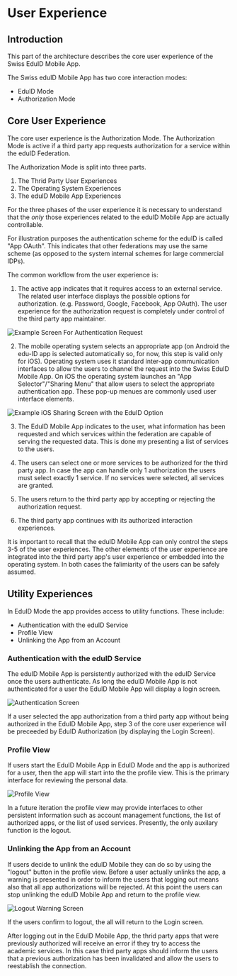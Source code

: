 # User Experience

## Introduction

This part of the architecture describes the core user experience of the Swiss EduID Mobile App.

The Swiss eduID Mobile App has two core interaction modes:

* EduID Mode
* Authorization Mode

## Core User Experience

The core user experience is the Authorization Mode. The Authorization Mode is active if a third party app requests authorization for a service within the eduID Federation.

The Authorization Mode is split into three parts.

1. The Thrid Party User Experiences
1. The Operating System Experiences
1. The eduID Mobile App Experiences

For the three phases of the user experience it is necessary to understand that the *only* those experiences related to the eduID Mobile App are actually controllable.

For illustration purposes the authentication scheme for the eduID is called "App OAuth". This indicates that other federations may use the same scheme (as opposed to the system internal schemes for large commercial IDPs).

The common workflow from the user experience is:

1. The active app indicates that it requires access to an external service. The related user interface displays the possible options for authorization. (e.g. Password, Google, Facebook, App OAuth). The user experience for the authorization request is completely under control of the third party app maintainer.

![Example Screen For Authentication Request](images/third_party_app_start_authorization.png)

2. The mobile operating system selects an appropriate app (on Android the edu-ID app is selected automatically so, for now, this step is valid only for iOS). Operating system uses it standard inter-app communication interfaces to allow the users to channel the request into the Swiss EduID Mobile App. On iOS the operating system launches an "App Selector"/"Sharing Menu" that allow users to select the appropriate authentication app. These pop-up menues are commonly used user interface elements.

![Example iOS Sharing Screen with the EduID Option](images/iOS_AppSelectionScreen.jpg)

3. The EduID Mobile App indicates to the user, what information has been requested and which services within the federation are capable of serving the requested data. This is done my presenting a list of services to the users.

4. The users can select one or more services to be authorized for the third party app. In case the app can handle only 1 authorization the users must select exactly 1 service. If no services were selected, all services are granted.

5. The users return to the third party app by accepting or rejecting the authorization request.

6. The third party app continues with its authorized interaction experiences.

It is important to recall that the eduID Mobile App can only control the steps 3-5 of the user experiences. The other elements of the user experience are integrated into the third party app's user experience or embedded into the operating system. In both cases the falimiarity of the users can be safely assumed.

## Utility Experiences

In EduID Mode the app provides access to utility functions. These include:

* Authentication with the eduID Service
* Profile View
* Unlinking the App from an Account

### Authentication with the eduID Service

The eduID Mobile App is persistently authorized with the eduID Service once the users authenticate. As long the eduID Mobile App is not authenticated for a user the EduID Mobile App will display a login screen.

![Authentication Screen](images/eduid_loginview_layout.jpg)

If a user selected the app authorization from a third party app without being authorized in the EduID Mobile App, step 3 of the core user experience will be preceeded by EduID Authorization (by displaying the Login Screen).

### Profile View

If users start the EduID Mobile App in EduID Mode and the app is authorized for a user, then the app will start into the the profile view. This is the primary interface for reviewing the personal data.

![Profile View](images/eduid_profileview_layout.jpg)

In a future iteration the profile view may provide interfaces to other persistent information such as account management functions, the list of authorized apps, or the list of used services. Presently, the only auxilary function is the logout.

### Unlinking the App from an Account

If users decide to unlink the eduID Mobile they can do so by using the "logout" button in the profile view. Before a user actually unlinks the app, a warning is presented in order to inform the users that logging out means also that all app authorizations will be rejected. At this point the users can stop unlinking the eduID Mobile App and return to the profile view.

![Logout Warning Screen](images/eduid_LogoutScreen_layout.jpg)

If the users confirm to logout, the all will return to the Login screen.

After logging out in the EduID Mobile App, the thrid party apps that were previously authorized will receive an error if they try to access the academic services. In this case third party apps should inform the users that a previous authorization has been invalidated and allow the users to reestablish the connection.
